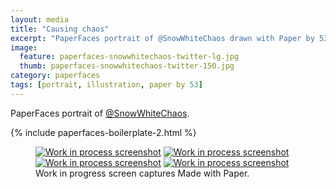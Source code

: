 ```yaml
---
layout: media
title: "Causing chaos"
excerpt: "PaperFaces portrait of @SnowWhiteChaos drawn with Paper by 53 on an iPad."
image: 
  feature: paperfaces-snowwhitechaos-twitter-lg.jpg
  thumb: paperfaces-snowwhitechaos-twitter-150.jpg
category: paperfaces
tags: [portrait, illustration, paper by 53]
---
```


PaperFaces portrait of [@SnowWhiteChaos](http://twitter.com/SnowWhiteChaos).

{% include paperfaces-boilerplate-2.html %}

<figure class="third">
	<a href="{{ site.url }}/images/paperfaces-snowwhitechaos-process-1-lg.jpg"><img src="{{ site.url }}/images/paperfaces-snowwhitechaos-process-1-600.jpg" alt="Work in process screenshot"></a>
	<a href="{{ site.url }}/images/paperfaces-snowwhitechaos-process-2-lg.jpg"><img src="{{ site.url }}/images/paperfaces-snowwhitechaos-process-2-600.jpg" alt="Work in process screenshot"></a>
	<a href="{{ site.url }}/images/paperfaces-snowwhitechaos-process-3-lg.jpg"><img src="{{ site.url }}/images/paperfaces-snowwhitechaos-process-3-600.jpg" alt="Work in process screenshot"></a>
	<a href="{{ site.url }}/images/paperfaces-snowwhitechaos-process-4-lg.jpg"><img src="{{ site.url }}/images/paperfaces-snowwhitechaos-process-4-600.jpg" alt="Work in process screenshot"></a>
	<figcaption>Work in progress screen captures Made with Paper.</figcaption>
</figure>